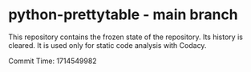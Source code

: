 # python-prettytable - main branch

This repository contains the frozen state of the repository.
Its history is cleared. It is used only for static code
analysis with Codacy.

Commit Time: 1714549982
